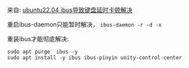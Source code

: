 
来自: [ubuntu22.04 ibus导致键盘延时卡顿解决](https://blog.csdn.net/hfcaoguilin/article/details/136247714)


重启ibus-daemon只能暂时解决， ```ibus-daemon -r -d -x ```


重装ibus才能彻底解决: 
```shell
sudo apt purge  ibus -y
sudo apt install -y ibus ibus-pinyin unity-control-center
```


